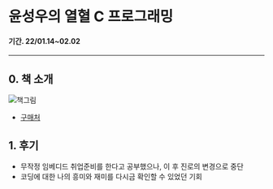 # 윤성우의 열혈 C 프로그래밍

#### 기간. 22/01.14~02.02

---

## 0. 책 소개

![책그림]()

- [구매처](http://www.yes24.com/Product/Goods/4333686)

## 1. 후기

- 무작정 임베디드 취업준비를 한다고 공부했으나, 이 후 진로의 변경으로 중단
- 코딩에 대한 나의 흥미와 재미를 다시금 확인할 수 있었던 기회
